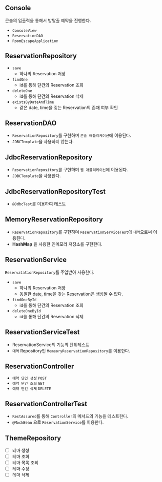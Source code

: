 ## Console

콘솔의 입출력을 통해서 방탈출 예약을 진행한다.

- `ConsoleView`
- `ReservationDAO`
- `RoomEscapeApplication`

## ReservationRepository

- `save`
    - 하나의 Reservation 저장
- `findOne`
    - id를 통해 단건의 Reservation 조회
- `deleteOne`
    - id를 통해 단건의 Reservation 삭제
- `existsByDateAndTime`
    - 같은 date, time을 갖는 Reservation의 존재 여부 확인

## ReservationDAO

- `ReservationRepository`를 구현하며 `콘솔 애플리케이션`에 이용된다.
- `JDBCTemplate`을 사용하지 않는다.

## JdbcReservationRepository

- `ReservationRepository`를 구현하며 `웹 애플리케이션`에 이용된다.
- `JDBCTemplate`을 사용한다.

## JdbcReservationRepositoryTest
- `@JdbcTest`를 이용하여 테스트

## MemoryReservationRepository

- `ReservationRepository`를 구현하며 `ReservationServiceTest`에 `대역`으로써 이용된다.
- __HashMap__ 을 사용한 인메모리 저장소를 구현한다.


## ReservationService

`ReservatationRepository`를 주입받아 사용한다.

- `save`
    - 하나의 Reservation 저장
    - 동일한 date, time을 갖는 Reservation은 생성될 수 없다.
- `findOneById`
    - id를 통해 단건의 Reservation 조회
- `deleteOneById`
    - id를 통해 단건의 Reservation 삭제

## ReservationServiceTest

- ReservationService의 기능의 단위테스트
- `대역` Repository인 `MemeoryReservationRepository`를 이용한다.

## ReservationController

- `예약 단건 생성` `POST`
- `예약 단건 조회` `GET`
- `예약 단건 삭제` `DELETE`
## ReservationControllerTest

- `RestAssured`를 통해 `Controller`의 메서드의 기능을 테스트한다.
- `@MockBean` 으로 `ReservationService`를 이용한다.


## ThemeRepository
- [ ] 테마 생성
- [ ] 테마 조회
- [ ] 테마 목록 조회
- [ ] 테마 수정
- [ ] 테마 삭제
